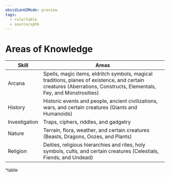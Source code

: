 ```yaml
---
obsidianUIMode: preview
tags:
  - rule/table
  - source/xphb
---
```



# Areas of Knowledge

|Skill|Areas|
|---|---|
|Arcana|Spells, magic items, eldritch symbols, magical traditions, planes of existence, and certain creatures (Aberrations, Constructs, Elementals, Fey, and Monstrosities)|
|History|Historic events and people, ancient civilizations, wars, and certain creatures (Giants and Humanoids)|
|Investigation|Traps, ciphers, riddles, and gadgetry|
|Nature|Terrain, flora, weather, and certain creatures (Beasts, Dragons, Oozes, and Plants)|
|Religion|Deities, religious hierarchies and rites, holy symbols, cults, and certain creatures (Celestials, Fiends, and Undead)|
^table